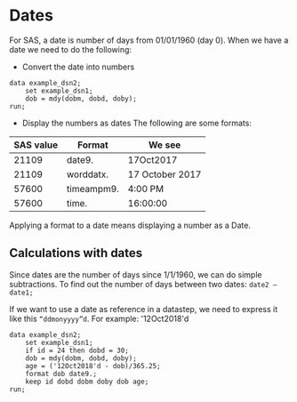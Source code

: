 # Dates

For SAS, a date is number of days from 01/01/1960 (day 0).
When we have a date we need to do the following:

- Convert the date into numbers
```
data example_dsn2;
	set example_dsn1;
	dob = mdy(dobm, dobd, doby);
run;
```

- Display the numbers as dates
The following are some formats:

| SAS value |  Format     |  We see          | 
|-----------|-------------|------------------| 
| 21109     |  date9.     |  17Oct2017       | 
| 21109     |  worddatx.  |  17 October 2017 | 
| 57600     |  timeampm9. |  4:00 PM         | 
| 57600     |  time.      |  16:00:00        | 

Applying a format to a date means displaying a number as a Date.

## Calculations with dates

Since dates are the number of days since 1/1/1960, we can do simple subtractions.
To find out the number of days between two dates: ``date2 – date1;``

If we want to use a date as reference in a datastep, we need to express it like this 
``“ddmonyyyy”d``.
For example: '12Oct2018'd


```sas
data example_dsn2;
	set example_dsn1;
	if id = 24 then dobd = 30;
	dob = mdy(dobm, dobd, doby);
	age = ('12Oct2018'd - dob)/365.25;
	format dob date9.;
	keep id dobd dobm doby dob age;
run;
```
